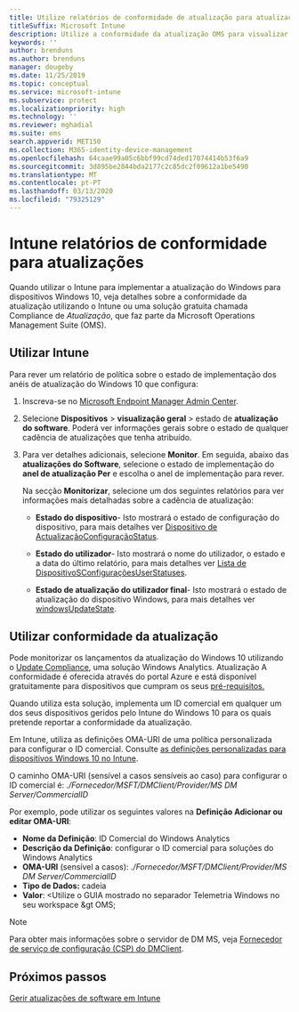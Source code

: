 ```yaml
---
title: Utilize relatórios de conformidade de atualização para atualizações do Windows no Microsoft Intune
titleSuffix: Microsoft Intune
description: Utilize a conformidade da atualização OMS para visualizar os dados do relatório para as Atualizações do Windows que implementa com o Intune.
keywords: ''
author: brenduns
ms.author: brenduns
manager: dougeby
ms.date: 11/25/2019
ms.topic: conceptual
ms.service: microsoft-intune
ms.subservice: protect
ms.localizationpriority: high
ms.technology: ''
ms.reviewer: mghadial
ms.suite: ems
search.appverid: MET150
ms.collection: M365-identity-device-management
ms.openlocfilehash: 64caae99a05c6bbf99cd74ded17074414b53f6a9
ms.sourcegitcommit: 3d895be2844bda2177c2c85dc2f09612a1be5490
ms.translationtype: MT
ms.contentlocale: pt-PT
ms.lasthandoff: 03/13/2020
ms.locfileid: "79325129"
---
```

# <a name="intune-compliance-reports-for-updates"></a>Intune relatórios de conformidade para atualizações

Quando utilizar o Intune para implementar a atualização do Windows para dispositivos Windows 10, veja detalhes sobre a conformidade da atualização utilizando o Intune ou uma solução gratuita chamada Compliance de *Atualização*, que faz parte da Microsoft Operations Management Suite (OMS).

## <a name="use-intune"></a>Utilizar Intune

Para rever um relatório de política sobre o estado de implementação dos anéis de atualização do Windows 10 que configura:

1. Inscreva-se no [Microsoft Endpoint Manager Admin Center](https://go.microsoft.com/fwlink/?linkid=2109431).

2. Selecione **Dispositivos** > **visualização geral** > estado de **atualização do software**. Poderá ver informações gerais sobre o estado de qualquer cadência de atualizações que tenha atribuído.

3. Para ver detalhes adicionais, selecione **Monitor**. Em seguida, abaixo das **atualizações do Software**, selecione o estado de implementação do **anel de atualização Per** e escolha o anel de implementação para rever.

   Na secção **Monitorizar**, selecione um dos seguintes relatórios para ver informações mais detalhadas sobre a cadência de atualização:

   - **Estado do dispositivo**- Isto mostrará o estado de configuração do dispositivo, para mais detalhes ver [Dispositivo de ActualizaçãoConfiguraçãoStatus]( https://docs.microsoft.com/graph/api/intune-deviceconfig-deviceconfigurationdevicestatus-update?view=graph-rest-1.0).

   - **Estado do utilizador**- Isto mostrará o nome do utilizador, o estado e a data do último relatório, para mais detalhes ver [Lista de DispositivoSConfiguraçõesUserStatuses](https://docs.microsoft.com/graph/api/intune-deviceconfig-deviceconfigurationuserstatus-list?view=graph-rest-1.0).

   - **Estado de atualização do utilizador final**- Isto mostrará o estado de atualização do dispositivo Windows, para mais detalhes ver [windowsUpdateState](https://docs.microsoft.com/graph/api/resources/intune-shared-windowsupdatestate?view=graph-rest-beta).

## <a name="use-update-compliance"></a>Utilizar conformidade da atualização

Pode monitorizar os lançamentos da atualização do Windows 10 utilizando o [Update Compliance](https://technet.microsoft.com/itpro/windows/manage/update-compliance-monitor), uma solução Windows Analytics. Atualização A conformidade é oferecida através do portal Azure e está disponível gratuitamente para dispositivos que cumpram os seus [pré-requisitos.](https://docs.microsoft.com/windows/deployment/update/update-compliance-get-started#update-compliance-prerequisites)  

Quando utiliza esta solução, implementa um ID comercial em qualquer um dos seus dispositivos geridos pelo Intune do Windows 10 para os quais pretende reportar a conformidade da atualização.  

Em Intune, utiliza as definições OMA-URI de uma política personalizada para configurar o ID comercial. Consulte [as definições personalizadas para dispositivos Windows 10 no Intune](../configuration/custom-settings-windows-10.md).

O caminho OMA-URI (sensível a casos sensíveis ao caso) para configurar o ID comercial é: *./Fornecedor/MSFT/DMClient/Provider/MS DM Server/CommercialID*  

Por exemplo, pode utilizar os seguintes valores na **Definição Adicionar ou editar OMA-URI**:

- **Nome da Definição**: ID Comercial do Windows Analytics
- **Descrição da Definição**: configurar o ID comercial para soluções do Windows Analytics
- **OMA-URI** (sensível a casos): *./Fornecedor/MSFT/DMClient/Provider/MS DM Server/CommercialID*
- **Tipo de Dados:** cadeia
- **Valor**: \<Utilize o GUIA mostrado no separador Telemetria Windows no seu workspace &gt OMS;

> [!NOTE]
> Para obter mais informações sobre o servidor de DM MS, veja [Fornecedor de serviço de configuração (CSP) do DMClient]( https://docs.microsoft.com/windows/client-management/mdm/dmclient-csp).

## <a name="next-steps"></a>Próximos passos

[Gerir atualizações de software em Intune](windows-update-for-business-configure.md)

